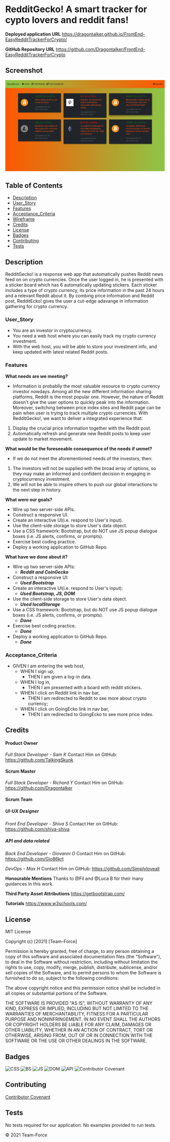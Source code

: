 # RedditGecko! A smart tracker for cypto lovers and reddit fans!

**Deployed application URL**
https://dragontalker.github.io/FrontEnd-EasyRedditTrackerForCrypto/

**GitHub Repository URL**
https://github.com/Dragontalker/FrontEnd-EasyRedditTrackerForCrypto

## Screenshot

![redditecko screenshot](./Assets/Image/screenshot.png)


## Table of Contents

* [Description](#description)
* [User_Story](#user_Story)
* [Features](#features)
* [Acceptance_Criteria](#acceptance_Criteria)
* [Wireframe](#wireframe)
* [Credits](#credits)
* [License](#license)
* [Badges](#badges)
* [Contributing](#contributing)
* [Tests](#tests)


## Description
RedditGecko! is a response web app that automatically pushes Reddit news feed on on crypto currencies. Once the user logged in, he is presented with a sticker board which has 6 automatically updating stickers. Each sticker includes a type of crypto currency, its price information in the past 24 hours and a relevant Reddit about it. By combing price information and Reddit post, RedditEcko! gives the user a cut-edge adavange in information gathering for crypto currency.

### User_Story

- You are an investor in cryptocurrency.
- You need a web host where you can easily track my crypto currency investment.
- With the web host, you will be able to store your investment info, and keep updated with latest related Reddit posts.


### Features

**What needs are we meeting?**
- Information is probablly the most valuable resource to crypto currency investor nowdays. Among all the new different information sharing platforms, Reddit is the most popular one. However, the nature of Reddit doesn't give the user options to quickly peak into the information. Moreover, switching between price index sites and Reddit page can be pain when user is trying to track multiple crypto currencies. With RedditGecko!, we want to deliver a integrated experience that:

1. Display the crucial price information together with the Reddit post.
2. Automatically refresh and generate new Reddit posts to keep user update to market movement.

**What would be the foreseeable consequence of the needs if unmet?**
- If we do not meet the aforementioned needs of the investors, then:
1. The investors will not be supplied with the broad array of options, so they may make an informed and confident decision in engaging in cryptocurrency investment.
2. We will not be able to inspire others to push our global interactions to the next step in history.

**What were our goals?**
- Wire up two server-side APIs.
- Construct a responsive UI.
- Create an interactive UI(i.e. respond to User's input).
- Use the client-side storage to store User's data object.
- Use a CSS framework: Bootstrap, but do NOT use JS popup dialogue boxes (i.e. JS alerts, confirms, or prompts).
- Exercise best coding practice.
- Deploy a working application to GitHub Repo.

**What have we done about it?**
- Wire up two server-side APIs:
    - **_Reddit and CoinGecko_**
- Construct a responsive UI:
    - **_Used Bootstrap_**
- Create an interactive UI(i.e. respond to User's input):
    - **_Used Bootstrap, JS, DOM_**
- Use the client-side storage to store User's data object.
    - **_Used localStorage_**
- Use a CSS framework: Bootstrap, but do NOT use JS popup dialogue boxes (i.e. JS alerts, confirms, or prompts).
    - **_Done_**
- Exercise best coding practice.
    - **_Done_**
- Deploy a working application to GitHub Repo.
    - **_Done_**


### Acceptance_Criteria

* GIVEN I am entering the web host,
    * WHEN I sign up,
        - THEN I am given a log-in data.
    * WHEN I log in,
        - THEN I am presented with a board with reddit stickers.
    * WHEN I click on Reddit link in nav bar,
        - THEN I am redirected to Reddit to see more about crypto currency;
    * WHEN I click on GoingEcko link in nav bar,
        - THEN I am redirected to GoingEcko to see more price index.



## Credits

#### Product Owner
*Full Stack Developer - Sam K*
Contact Him on GitHub: https://github.com/TalkingSkunk

#### Scrum Master
*Full Stack Developer - Richard Y*
Contact Him on GitHub: https://github.com/Dragontalker


#### Scrum Team
##### UI-UX Designer
*Front End Developer - Shiva S*
Contact Her on GitHub: https://github.com/shiva-shiva

##### API and data related
*Back End Developer - Giovanni O*
Contact Him on GitHub: https://github.com/Gio86krt

*DevOps - Max H*
Contact Him on GitHub: https://github.com/Simplyloveall

**Honourable Mentions**
Thanks to @Fil and @Luca B for their many guidances in this work.

**Third Party Asset Attributions**
https://getbootstrap.com/

**Tutorials**
https://www.w3schools.com/


## License

MIT License

Copyright (c) [2021] [Team-Force]

Permission is hereby granted, free of charge, to any person obtaining a copy
of this software and associated documentation files (the "Software"), to deal
in the Software without restriction, including without limitation the rights
to use, copy, modify, merge, publish, distribute, sublicense, and/or sell
copies of the Software, and to permit persons to whom the Software is
furnished to do so, subject to the following conditions:

The above copyright notice and this permission notice shall be included in all
copies or substantial portions of the Software.

THE SOFTWARE IS PROVIDED "AS IS", WITHOUT WARRANTY OF ANY KIND, EXPRESS OR
IMPLIED, INCLUDING BUT NOT LIMITED TO THE WARRANTIES OF MERCHANTABILITY,
FITNESS FOR A PARTICULAR PURPOSE AND NONINFRINGEMENT. IN NO EVENT SHALL THE
AUTHORS OR COPYRIGHT HOLDERS BE LIABLE FOR ANY CLAIM, DAMAGES OR OTHER
LIABILITY, WHETHER IN AN ACTION OF CONTRACT, TORT OR OTHERWISE, ARISING FROM,
OUT OF OR IN CONNECTION WITH THE SOFTWARE OR THE USE OR OTHER DEALINGS IN THE
SOFTWARE.


## Badges

![CSS](https://img.shields.io/badge/HTML%2FCSS-100%25-blue)
![BS](https://img.shields.io/badge/Bootstrap%205.0-Rebel-purple)
![JS](https://img.shields.io/badge/JavaScript-Strife-purple)
![DOM](https://img.shields.io/badge/DOM-Destiny-critical)
![API](https://img.shields.io/badge/API-Reconciled-informational)
![Contributor Covenant](https://img.shields.io/badge/Contributor%20Covenant-v2.0%20adopted-ff69b4.svg)


## Contributing

[Contributor Covenant](https://www.contributor-covenant.org/version/2/0/code_of_conduct/code_of_conduct.md)


## Tests

No tests required for our application. No examples provided to run tests.

&copy; 2021 Team-Force